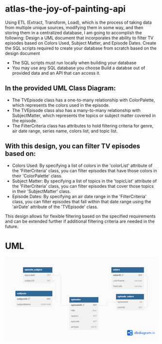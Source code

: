 # atlas-the-joy-of-painting-api
Using ETL (Extract, Transform, Load), which is the process of taking data from multiple unique sources, modifying them in some way, and then storing them in a centralized database, I am going to accomplish the following:
Design a UML document that incorporates the ability to filter TV episodes based on Colors Used, Subject Matter, and Episode Dates.
Create the SQL scripts required to create your database from scratch based on the design document
* The SQL scripts must run locally when building your database
* You may use any SQL database you choose
Build a databse out of provided data and an API that can access it.

## In the provided UML Class Diagram:

* The TVEpisode class has a one-to-many relationship with ColorPalette, which represents the colors used in the episode.
* The TVEpisode class also has a many-to-many relationship with SubjectMatter, which represents the topics or subject matter covered in the episode.
* The FilterCriteria class has attributes to hold filtering criteria for genre, air date range, series name, colors list, and topic list.

## With this design, you can filter TV episodes based on:

* Colors Used: By specifying a list of colors in the 'colorList' attribute of the 'FilterCriteria' class, you can filter episodes that have those colors in their 'ColorPalette' class.
* Subject Matter: By specifying a list of topics in the 'topicList' attribute of the 'FilterCriteria' class, you can filter episodes that cover those topics in their 'SubjectMatter' class.
* Episode Dates: By specifying an air date range in the 'FilterCriteria' class, you can filter episodes that fall within that date range using the 'airDate' attribute of the 'TVEpisode' class.

This design allows for flexible filtering based on the specified requirements and can be extended further if additional filtering criteria are needed in the future.

# UML 
![alt text](<PostgreSQL files/UML_Diagram_01.png>)